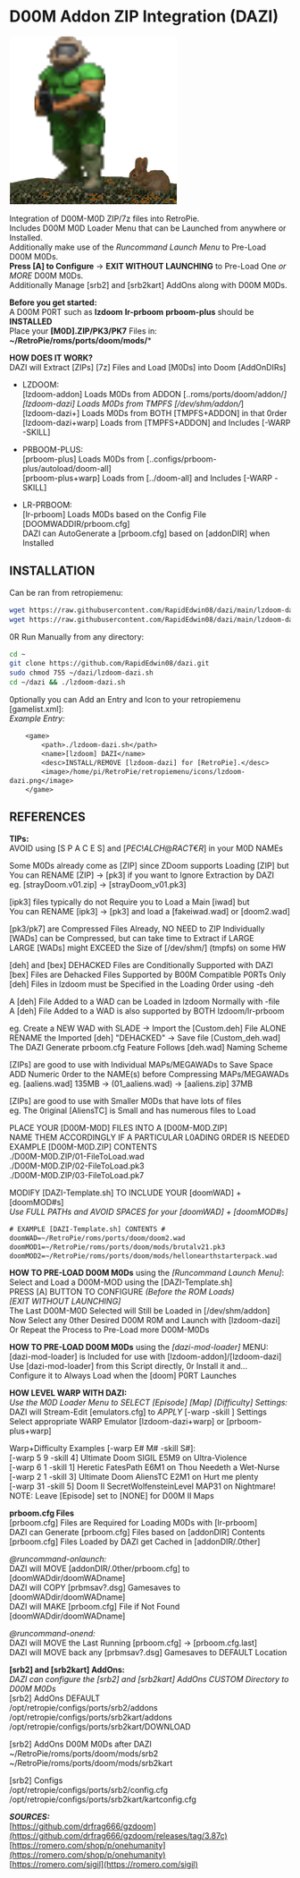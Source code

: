 # D00M Addon ZIP Integration (DAZI)  
![lzdoom-dazi.png](https://raw.githubusercontent.com/RapidEdwin08/dazi/main/lzdoom-dazi.png)  

Integration of D00M-M0D ZIP/7z files into RetroPie.  
Includes D00M M0D Loader Menu that can be Launched from anywhere or Installed.  
Additionally make use of the *Runcommand Launch Menu* to Pre-Load D00M M0Ds.  
**Press [A] to Configure** -> **EXIT WITHOUT LAUNCHING** to Pre-Load One *or MORE* D00M M0Ds.  
Additionally Manage [srb2] and [srb2kart] AddOns along with D00M M0Ds.  

**Before you get started:**  
A D00M P0RT such as **lzdoom** **lr-prboom** **prboom-plus** should be **INSTALLED**  
Place your **[M0D].ZIP/PK3/PK7** Files in: **~/RetroPie/roms/ports/doom/mods/***  

**HOW DOES IT WORK?**  
DAZI will Extract [ZIPs] [7z] Files and Load [M0Ds] into Doom [AddOnDIRs]  
- LZDOOM:  
[lzdoom-addon] Loads M0Ds from ADDON [..roms/ports/doom/addon/*]  
[lzdoom-dazi]  Loads M0Ds from TMPFS [/dev/shm/addon/*]  
[lzdoom-dazi+] Loads M0Ds from BOTH  [TMPFS+ADDON] in that 0rder  
[lzdoom-dazi+warp] Loads from [TMPFS+ADDON] and Includes [-WARP -SKILL]  

- PRBOOM-PLUS:  
[prboom-plus] Loads M0Ds from [..configs/prboom-plus/autoload/doom-all]  
[prboom-plus+warp] Loads from [../doom-all] and Includes [-WARP -SKILL]  

- LR-PRBOOM:  
[lr-prboom] Loads M0Ds based on the Config File [DOOMWADDIR/prboom.cfg]  
DAZI can AutoGenerate a [prboom.cfg] based on [addonDIR] when Installed  

## INSTALLATION  

Can be ran from retropiemenu:  

```bash
wget https://raw.githubusercontent.com/RapidEdwin08/dazi/main/lzdoom-dazi.sh -P ~/RetroPie/retropiemenu
wget https://raw.githubusercontent.com/RapidEdwin08/dazi/main/lzdoom-dazi.png -P ~/RetroPie/retropiemenu/icons
```

0R Run Manually from any directory:  
```bash
cd ~
git clone https://github.com/RapidEdwin08/dazi.git
sudo chmod 755 ~/dazi/lzdoom-dazi.sh
cd ~/dazi && ./lzdoom-dazi.sh
```

0ptionally you can Add an Entry and Icon to your retropiemenu [gamelist.xml]:  
*Example Entry:*  
```
	<game>
		<path>./lzdoom-dazi.sh</path>
		<name>[lzdoom] DAZI</name>
		<desc>INSTALL/REMOVE [lzdoom-dazi] for [RetroPie].</desc>
		<image>/home/pi/RetroPie/retropiemenu/icons/lzdoom-dazi.png</image>
	</game>
```

## REFERENCES   

**TIPs:**  
AVOID using [S P A C E S] and [$PEC!AL CH@RACT€R$] in your M0D NAMEs  

Some M0Ds already come as [ZIP] since ZDoom supports Loading [ZIP] but  
You can RENAME [ZIP] -> [pk3] if you want to Ignore Extraction by DAZI  
eg.  [strayDoom.v01.zip]  ->  [strayDoom_v01.pk3]  

[ipk3] files typically do not Require you to Load a Main [iwad] but  
You can RENAME [ipk3] -> [pk3] and load a [fakeiwad.wad] or [doom2.wad]  

[pk3/pk7] are Compressed Files Already, NO NEED to ZIP Individually  
[WADs] can be Compressed, but can take time to Extract if LARGE  
LARGE [WADs] might EXCEED the Size of [/dev/shm/] (tmpfs) on some HW  

[deh] and [bex] DEHACKED Files are Conditionally Supported with DAZI  
[bex] Files are Dehacked Files Supported by B00M Compatible P0RTs Only  
[deh] Files in lzdoom must be Specified in the Loading 0rder using -deh  

A [deh] File Added to a WAD can be Loaded in lzdoom Normally with -file  
A [deh] File Added to a WAD is also supported by BOTH lzdoom/lr-prboom  

eg. Create a NEW WAD with SLADE -> Import the [Custom.deh] File ALONE  
RENAME the Imported [deh] "DEHACKED" -> Save file [Custom_deh.wad]  
The DAZI Generate prboom.cfg Feature Follows [deh.wad] Naming Scheme  

[ZIPs] are good to use with Individual MAPs/MEGAWADs to Save Space  
ADD Numeric 0rder to the NAME(s) before Compressing MAPs/MEGAWADs  
eg. [aaliens.wad] 135MB -> (01_aaliens.wad) -> [aaliens.zip] 37MB  

[ZIPs] are good to use with Smaller M0Ds that have lots of files  
eg. The 0riginal [AliensTC] is Small and has numerous files to Load  

PLACE YOUR [D00M-M0D] FILES INTO A [D00M-M0D.ZIP]  
NAME THEM ACCORDINGLY IF A PARTICULAR L0ADING 0RDER IS NEEDED  
	EXAMPLE [D00M-M0D.ZIP] CONTENTS  
	./D00M-M0D.ZIP/01-FileToLoad.wad  
	./D00M-M0D.ZIP/02-FileToLoad.pk3  
	./D00M-M0D.ZIP/03-FileToLoad.pk7  

MODIFY [DAZI-Template.sh] TO INCLUDE YOUR [doomWAD] + [doomMOD#s]  
*Use FULL PATHs and AVOID SPACES for your [doomWAD] + [doomMOD#s]*  

	# EXAMPLE [DAZI-Template.sh] CONTENTS #  
	doomWAD=~/RetroPie/roms/ports/doom/doom2.wad  
	doomMOD1=~/RetroPie/roms/ports/doom/mods/brutalv21.pk3  
	doomMOD2=~/RetroPie/roms/ports/doom/mods/hellonearthstarterpack.wad  

**HOW TO PRE-LOAD D00M M0Ds** using the *[Runcommand Launch Menu]*:  
Select and Load a D00M-MOD using the [DAZI-Template.sh]  
PRESS [A] BUTTON TO CONFIGURE *(Before the ROM Loads)*  
*[EXIT WITHOUT LAUNCHING]*  
The Last D00M-M0D Selected will Still be Loaded in [/dev/shm/addon]  
Now Select any 0ther Desired D00M R0M and Launch with [lzdoom-dazi]  
Or Repeat the Process to Pre-Load more D00M-M0Ds  

**HOW TO PRE-LOAD D00M M0Ds** using the *[dazi-mod-loader]* MENU:  
[dazi-mod-loader] is Included for use with [lzdoom-addon]/[lzdoom-dazi]  
Use [dazi-mod-loader] from this Script directly, 0r Install it and...  
Configure it to Always Load when the [doom] P0RT Launches  

**HOW LEVEL WARP WITH DAZI:**  
*Use the M0D Loader Menu to *SELECT* [Episode] [Map] [Difficulty] Settings:*  
DAZI will Stream-Edit [emulators.cfg] to *APPLY* [-warp -skill ] Settings  
Select appropriate WARP Emulator [lzdoom-dazi+warp] or [prboom-plus+warp]  

Warp+Difficulty Examples [-warp E# M# -skill S#]:  
[-warp 5 9 -skill 4] Ultimate Doom SIGIL E5M9 on Ultra-Violence  
[-warp 6 1 -skill 1] Heretic FatesPath E6M1 on Thou Needeth a Wet-Nurse  
[-warp 2 1 -skill 3] Ultimate Doom AliensTC E2M1 on Hurt me plenty  
[-warp  31 -skill 5] Doom II SecretWolfensteinLevel MAP31 on Nightmare!  
NOTE: Leave [Episode] set to [NONE] for D00M II Maps  

**prboom.cfg Files**  
[prboom.cfg] Files are Required for Loading M0Ds with [lr-prboom]  
DAZI can Generate [prboom.cfg] Files based on [addonDIR] Contents  
[prboom.cfg] Files Loaded by DAZI get Cached in [addonDIR/.0ther]  

*@runcommand-onlaunch:*  
DAZI will MOVE [addonDIR/.0ther/prboom.cfg] to [doomWADdir/doomWADname]  
DAZI will COPY [prbmsav?.dsg] Gamesaves to [doomWADdir/doomWADname]  
DAZI will MAKE [prboom.cfg] File if Not Found [doomWADdir/doomWADname]  

*@runcommand-onend:*  
DAZI will MOVE the Last Running [prboom.cfg] -> [prboom.cfg.last]  
DAZI will MOVE back any [prbmsav?.dsg] Gamesaves to DEFAULT Location  

**[srb2] and [srb2kart] AddOns:**  
*DAZI can configure the [srb2] and [srb2kart] AddOns CUSTOM Directory to D00M M0Ds*  
[srb2] AddOns DEFAULT  
/opt/retropie/configs/ports/srb2/addons  
/opt/retropie/configs/ports/srb2kart/addons  
/opt/retropie/configs/ports/srb2kart/DOWNLOAD  

[srb2] AddOns D00M M0Ds after DAZI  
~/RetroPie/roms/ports/doom/mods/srb2  
~/RetroPie/roms/ports/doom/mods/srb2kart  

[srb2] Configs  
/opt/retropie/configs/ports/srb2/config.cfg  
/opt/retropie/configs/ports/srb2kart/kartconfig.cfg  

***SOURCES:***  
[https://github.com/drfrag666/gzdoom](https://github.com/drfrag666/gzdoom/releases/tag/3.87c)  
[https://romero.com/shop/p/onehumanity](https://romero.com/shop/p/onehumanity)  
[https://romero.com/sigil](https://romero.com/sigil)  
